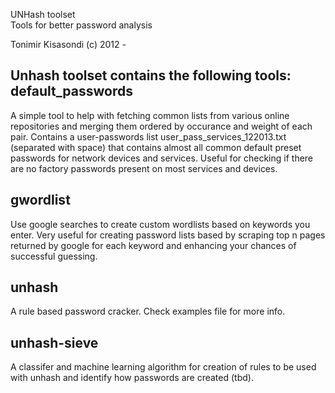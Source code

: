 UNHash toolset  
Tools for better password analysis  

Tonimir Kisasondi (c) 2012 -  

Unhash toolset contains the following tools:
default\_passwords
------------------
A simple tool to help with fetching common lists from various online repositories and merging them ordered by occurance and weight of each pair. Contains a user-passwords list user\_pass\_services\_122013.txt (separated with space) that contains almost all common default preset passwords for network devices and services. Useful for checking if there are no factory passwords present on most services and devices. 

gwordlist
---------
Use google searches to create custom wordlists based on keywords you enter. Very useful for creating password lists based by scraping top n pages returned by google for each keyword and enhancing your chances of successful guessing. 

unhash
------
A rule based password cracker. Check examples file for more info. 

unhash-sieve
------------
A classifer and machine learning algorithm for creation of rules to be used with unhash and identify how passwords are created (tbd).
